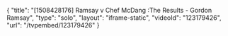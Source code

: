{
    "title": "[1508428176] Ramsay v Chef McDang :The Results - Gordon Ramsay",
    "type": "solo",
    "layout": "iframe-static",
    "videoId": "123179426",
    "url": "\/tvpembed\/123179426"
}